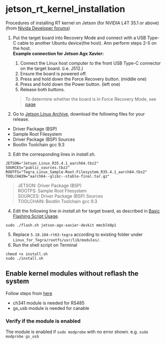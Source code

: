 # jetson_rt_kernel_installation
Procedures of installing RT kernel on Jetson (for NVIDIA L4T 35.1 or above) (from [Nivida Developer forums](https://forums.developer.nvidia.com/t/jetpack-5-1-rt-patch-not-working/247771))
1. Put the target board into Recovery Mode and connect with a USB Type-C cable to another Ubuntu device(the host). Ann perform steps 2-5 on the host.  
**Example connection for Jetson Agx Xavier:**  
   1. Connect the Linux host computer to the front USB Type-C connector on the target board. (i.e. J512.)
   2. Ensure the board is powered off.
   3. Press and hold down the Force Recovery button. (middle one)
   4. Press and hold down the Power button. (left one)
   5. Release both buttons.
   > To determine whether the board is in Force Recovery Mode, see [page](https://docs.nvidia.com/jetson/archives/r34.1/DeveloperGuide/text/IN/QuickStart.html#to-determine-whether-the-developer-kit-is-in-force-recovery-mode)
   
3. Go to [Jetson Linux Archive](https://developer.nvidia.com/embedded/jetson-linux-archive), download the following files for your release.  
* Driver Package (BSP)
* Sample Root Filesystem
* Driver Package (BSP) Sources
* Bootlin Toolchain gcc 9.3
3. Edit the corresponding lines in _install.sh_.
```
JETSON="Jetson_Linux_R35.4.1_aarch64.tbz2"
SOURCES="public_sources.tbz2"
ROOTFS="Tegra_Linux_Sample-Root-Filesystem_R35.4.1_aarch64.tbz2"
TOOLCHAIN="aarch64--glibc--stable-final.tar.gz"
```
> JETSON: Driver Package (BSP)  
> ROOTFS: Sample Root Filesystem  
> SOURCES: Driver Package (BSP) Sources  
> TOOLCHAIN: Bootlin Toolchain gcc 9.3
4. Edit the following line in _install.sh_ for target board, as described in [Basic Flashing Script Usage](https://docs.nvidia.com/jetson/archives/r34.1/DeveloperGuide/text/SD/FlashingSupport.html#basic-flashing-script-usage).
```
sudo ./flash.sh jetson-agx-xavier-devkit mmcblk0p1
```
5. Replace `5.10.104-rt63-tegra` according to existing folder under `Linux_for_Tegra/rootfs/usr/lib/modules/`.
6. Run the shell script on Terminal
```
chmod +x install.sh
sudo ./install.sh
```

## Enable kernel modules without reflash the system
Follow steps from [here](https://forums.developer.nvidia.com/t/no-ttyusb-ttyacm-shown-after-installed-jetpack6-0/299191/13)
*  ch341 module is needed for RS485  
*  gs_usb module is needed for canable  
### Verify if the module is enabled
The module is enabled if `sudo modprobe` with no error shown.
   e.g. `sudo modprobe gs_usb`
